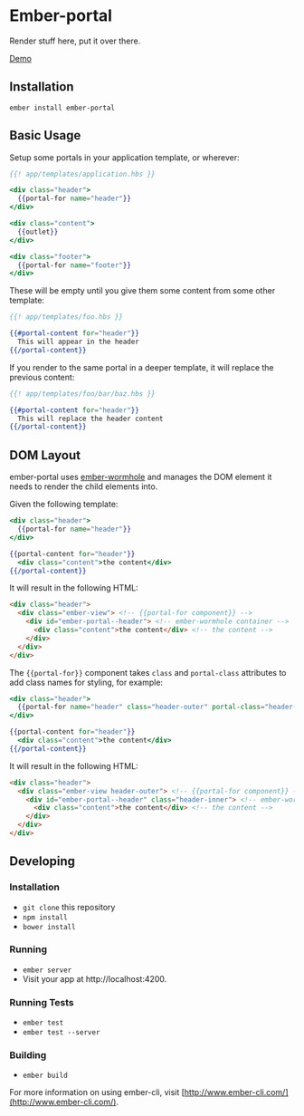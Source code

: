 # Ember-portal

Render stuff here, put it over there.

[Demo](http://minutebase.github.io/ember-portal)

## Installation

```
ember install ember-portal
```

## Basic Usage

Setup some portals in your application template, or wherever:

```hbs
{{! app/templates/application.hbs }}

<div class="header">
  {{portal-for name="header"}}
</div>

<div class="content">
  {{outlet}}
</div>

<div class="footer">
  {{portal-for name="footer"}}
</div>
```

These will be empty until you give them some content from some other template:

```hbs
{{! app/templates/foo.hbs }}

{{#portal-content for="header"}}
  This will appear in the header
{{/portal-content}}
```

If you render to the same portal in a deeper template, it will replace the
previous content:

```hbs
{{! app/templates/foo/bar/baz.hbs }}

{{#portal-content for="header"}}
  This will replace the header content
{{/portal-content}}
```

## DOM Layout

ember-portal uses [ember-wormhole](https://github.com/yapplabs/ember-wormhole) and manages the DOM element it needs to render the child elements into.

Given the following template:

```hbs
<div class="header">
  {{portal-for name="header"}}
</div>

{{portal-content for="header"}}
  <div class="content">the content</div>
{{/portal-content}}
```

It will result in the following HTML:

```html
<div class="header">
  <div class="ember-view"> <!-- {{portal-for component}} -->
    <div id="ember-portal--header"> <!-- ember-wormhole container -->
      <div class="content">the content</div> <!-- the content -->
    </div>
  </div>
</div>
```

The `{{portal-for}}` component takes `class` and `portal-class` attributes to add class names for styling, for example:

```hbs
<div class="header">
  {{portal-for name="header" class="header-outer" portal-class="header-inner"}}
</div>

{{portal-content for="header"}}
  <div class="content">the content</div>
{{/portal-content}}
```

It will result in the following HTML:

```html
<div class="header">
  <div class="ember-view header-outer"> <!-- {{portal-for component}} -->
    <div id="ember-portal--header" class="header-inner"> <!-- ember-wormhole container -->
      <div class="content">the content</div> <!-- the content -->
    </div>
  </div>
</div>
```

## Developing

### Installation

* `git clone` this repository
* `npm install`
* `bower install`

### Running

* `ember server`
* Visit your app at http://localhost:4200.

### Running Tests

* `ember test`
* `ember test --server`

### Building

* `ember build`

For more information on using ember-cli, visit [http://www.ember-cli.com/](http://www.ember-cli.com/).
